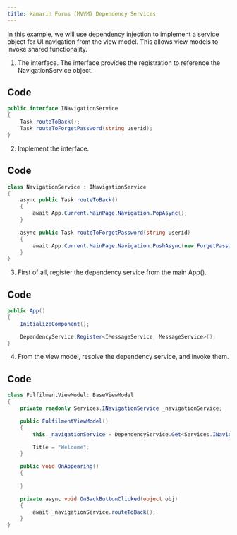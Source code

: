 ```yaml
---
title: Xamarin Forms (MVVM) Dependency Services
---
```


In this example, we will use dependency injection to implement a service object for UI navigation from the view model. This allows view models to invoke shared functionality.

1. The interface. The interface provides the registration to reference the NavigationService object.

Code
----

~~~~~~~~~~~~~~~~~~~~~~~~~~~~~~~~~~~~~~~~~~~~~~~~~~~~~~~~~~~~~~~~~~~~~~~~~~~ c#
public interface INavigationService
{
    Task routeToBack();
    Task routeToForgetPassword(string userid);
}
~~~~~~~~~~~~~~~~~~~~~~~~~~~~~~~~~~~~~~~~~~~~~~~~~~~~~~~~~~~~~~~~~~~~~~~~~~~~~~~~

2. Implement the interface.

Code
----

~~~~~~~~~~~~~~~~~~~~~~~~~~~~~~~~~~~~~~~~~~~~~~~~~~~~~~~~~~~~~~~~~~~~~~~~~~~ c#
class NavigationService : INavigationService
{
    async public Task routeToBack()
    {
        await App.Current.MainPage.Navigation.PopAsync();
    }

    async public Task routeToForgetPassword(string userid)
    {
        await App.Current.MainPage.Navigation.PushAsync(new ForgetPasswordPage(userid));
    }
}
~~~~~~~~~~~~~~~~~~~~~~~~~~~~~~~~~~~~~~~~~~~~~~~~~~~~~~~~~~~~~~~~~~~~~~~~~~~~~~~~

3. First of all, register the dependency service from the main App().

Code
----

~~~~~~~~~~~~~~~~~~~~~~~~~~~~~~~~~~~~~~~~~~~~~~~~~~~~~~~~~~~~~~~~~~~~~~~~~~~ c#
public App()
{
    InitializeComponent();

    DependencyService.Register<IMessageService, MessageService>();
}
~~~~~~~~~~~~~~~~~~~~~~~~~~~~~~~~~~~~~~~~~~~~~~~~~~~~~~~~~~~~~~~~~~~~~~~~~~~~~~~~

4. From the view model, resolve the dependency service, and invoke them.

Code
----

~~~~~~~~~~~~~~~~~~~~~~~~~~~~~~~~~~~~~~~~~~~~~~~~~~~~~~~~~~~~~~~~~~~~~~~~~~~ c#
class FulfilmentViewModel: BaseViewModel
{
    private readonly Services.INavigationService _navigationService;

    public FulfilmentViewModel()
    {
        this._navigationService = DependencyService.Get<Services.INavigationService>();

        Title = "Welcome";
    }

    public void OnAppearing()
    {
        
    }

    private async void OnBackButtonClicked(object obj)
    {
        await _navigationService.routeToBack();
    } 
}
~~~~~~~~~~~~~~~~~~~~~~~~~~~~~~~~~~~~~~~~~~~~~~~~~~~~~~~~~~~~~~~~~~~~~~~~~~~~~~~~
